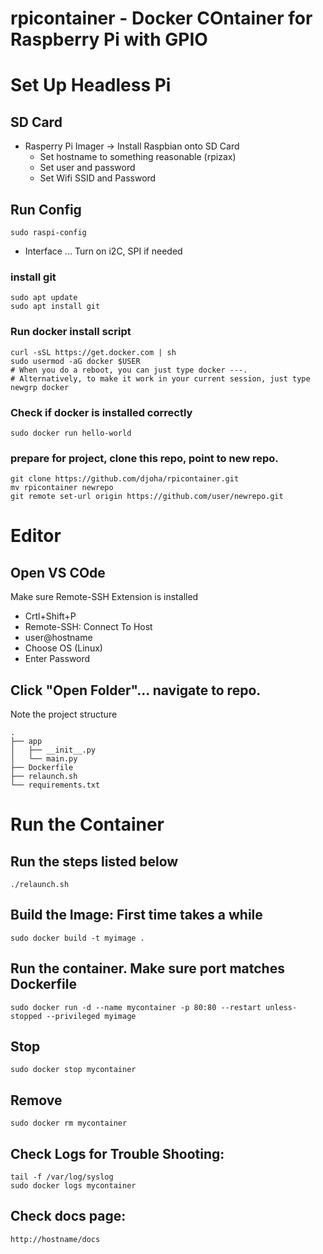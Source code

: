 # rpicontainer - Docker COntainer for Raspberry Pi with GPIO

# Set Up Headless Pi
## SD Card
 - Rasperry Pi Imager -> Install Raspbian onto SD Card
    - Set hostname to something reasonable (rpizax)
    - Set user and password
    - Set Wifi SSID and Password

## Run Config
    sudo raspi-config
- Interface ... Turn on i2C, SPI if needed

### install git
    sudo apt update
    sudo apt install git

### Run docker install script
    curl -sSL https://get.docker.com | sh
    sudo usermod -aG docker $USER
    # When you do a reboot, you can just type docker ---.
    # Alternatively, to make it work in your current session, just type
    newgrp docker

### Check if docker is installed correctly
    sudo docker run hello-world

### prepare for project, clone this repo, point to new repo.
    git clone https://github.com/djoha/rpicontainer.git
    mv rpicontainer newrepo
    git remote set-url origin https://github.com/user/newrepo.git

# Editor
## Open VS COde
Make sure Remote-SSH Extension is installed

 - Crtl+Shift+P
 - Remote-SSH: Connect To Host
 - user@hostname
 - Choose OS (Linux)
 - Enter Password

## Click "Open Folder"... navigate to repo.
Note the project structure

    .
    ├── app
    │   ├── __init__.py
    │   └── main.py
    ├── Dockerfile
    ├── relaunch.sh
    └── requirements.txt

# Run the Container
## Run the steps listed below
    ./relaunch.sh

## Build the Image: First time takes a while
    sudo docker build -t myimage .

## Run the container.  Make sure port matches Dockerfile
    sudo docker run -d --name mycontainer -p 80:80 --restart unless-stopped --privileged myimage

## Stop
    sudo docker stop mycontainer

## Remove
    sudo docker rm mycontainer

## Check Logs for Trouble Shooting:
    tail -f /var/log/syslog
    sudo docker logs mycontainer

## Check docs page:
    http://hostname/docs

